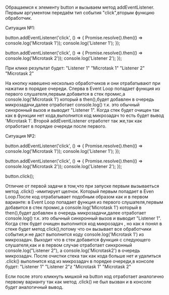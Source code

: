 Обращаемся к элементу button и вызываем метод addEventListener.
Первым аргументом передаём тип события "click",вторым функцию обработчик.

Ситуация №1:

button.addEventListener('click', () => {
    Promise.resolve().then(() => console.log('Microtask 1'));
    console.log('Listener 1');
});

button.addEventListener('click', () => {
    Promise.resolve().then(() => console.log('Microtask 2'));
    console.log('Listener 2');
});

При клике результат будет:
"Listener 1"
"Microtask 1"
"Listener 2"
"Microtask 2"

 На кнопку навешено несколько обработчиков и они отрабатывают при нажатии в порядке очереди.
Сперва в Event Loop попадает функция из первого слушателя,первым добавится в стек промис,а соnsole.log('Microtask 1') который
в then(),будет добавлен в очередь микрозадачи,далее отработает console.log() т.к. это обычный синхронный вызов и выводит "Listener 1".
Когда стек будет очищен так как в функции нет кода,выполнится код микрозадач то есть будет вывод 'Microtask 1'.
Второй addEventListener отработет так же,так как отработает в порядке очереди после первого.


Ситуация №2:

button.addEventListener('click', () => {
    Promise.resolve().then(() => console.log('Microtask 1'));
    console.log('Listener 1');
});

button.addEventListener('click', () => {
    Promise.resolve().then(() => console.log('Microtask 2'));
    console.log('Listener 2');
});

button.click();

 Отличие от первой задачи в том,что при запуске первым вызываеться метод .click() -имитирует щелчок.
Который первым попадает в Even Loop.После код отрабатывает подобным образом как и в первом варианте:
в Event Loop попадает функция из первого слушателя,первым добавится в стек промис,а соnsole.log('Microtask 1') который
в then(),будет добавлен в очередь микрозадачи,далее отработает console.log() т.к. это обычный синхронный вызов и выводит "Listener 1".
Когда стек будет очищен выполнится код микрозадач , но как я понял в стеке будет метод 
click(),потому что он вызывает все обработчики события,и не даст выполнится коду сonsole.log('Microtask 1') из микрозадач.
Выходит что в стек добавится функция с следующего слушателя,как и в первом случае отработает синхронный console.log("Listener 2"), а сonsole.log('Microtask2') 
в очередь микрозадач. После очистки стека так как кода больше нет и удалиться .click() выполнится код из микрозадач в порядке очереди,в консоле будет:
"Listener 1"
"Listener 2"z
"Microtask 1"
"Microtask 2"

Если после этого кликнуть мишкой на button код отработает аналогично первому варианту так как метод .click() не был вызван
и в консоле будет аналогичный вывод.
